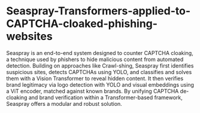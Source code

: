 # Seaspray-Transformers-applied-to-CAPTCHA-cloaked-phishing-websites
Seaspray is an end-to-end system designed to counter CAPTCHA cloaking, a technique used by phishers to hide malicious content from automated detection. Building on approaches like Crawl-shing, Seaspray first identifies suspicious sites, detects CAPTCHAs using YOLO, and classifies and solves them with a Vision Transformer to reveal hidden content. It then verifies brand legitimacy via logo detection with YOLO and visual embeddings using a ViT encoder, matched against known brands. By unifying CAPTCHA de-cloaking and brand verification within a Transformer-based framework, Seaspray offers a modular and robust solution.
